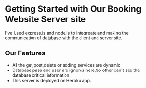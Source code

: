 # Getting Started with Our Booking Website Server site

I've Used express.js and node.js to integreate and making the communication of database with the client and server site.
## Our Features
- All the get,post,delete or adding services are dynamic
- Database pass and user are ignores here.So other can't see the database critical information
- This server is deployed on Heroku app.
